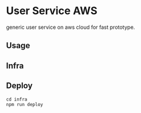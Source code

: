 # User Service AWS

generic user service on aws cloud for fast prototype.

## Usage

## Infra

## Deploy

```
cd infra
npm run deploy
```
